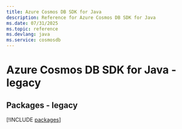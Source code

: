 ```yaml
---
title: Azure Cosmos DB SDK for Java
description: Reference for Azure Cosmos DB SDK for Java
ms.date: 07/31/2025
ms.topic: reference
ms.devlang: java
ms.service: cosmosdb
---
```

# Azure Cosmos DB SDK for Java - legacy
## Packages - legacy
[!INCLUDE [packages](cosmos-db-index.md)]